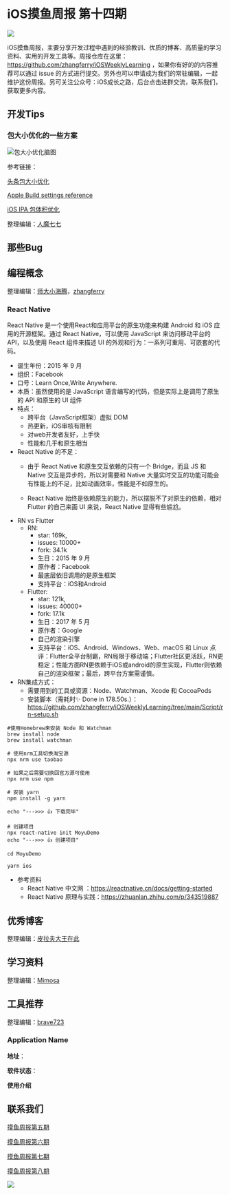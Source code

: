 # iOS摸鱼周报 第十四期

![](https://gitee.com/zhangferry/Images/raw/master/gitee/iOS摸鱼周报模板.png)

iOS摸鱼周报，主要分享开发过程中遇到的经验教训、优质的博客、高质量的学习资料、实用的开发工具等。周报仓库在这里：https://github.com/zhangferry/iOSWeeklyLearning ，如果你有好的的内容推荐可以通过 issue 的方式进行提交。另外也可以申请成为我们的常驻编辑，一起维护这份周报。另可关注公众号：iOS成长之路，后台点击进群交流，联系我们，获取更多内容。

## 开发Tips

### 包大小优化的一些方案

![包大小优化脑图](https://gitee.com/zhangferry/Images/raw/master/iOSWeeklyLearning/%E5%AE%89%E8%A3%85%E5%8C%85%E7%98%A6%E8%BA%AB.jpeg)

参考链接：

[头条包大小优化](https://mp.weixin.qq.com/mp/appmsgalbum?__biz=MzI1MzYzMjE0MQ==&action=getalbum&album_id=1665528287604817930&scene=173&from_msgid=2247487459&from_itemidx=1&count=3&nolastread=1#wechat_redirect)

[Apple Build settings reference](https://help.apple.com/xcode/mac/current/#/itcaec37c2a6?sub=dev881878d77)

[iOS IPA 包体积优化](https://blog.jonyfang.com/2019/11/10/2019-11-10-ios-ipa/)


整理编辑：[人魔七七](https://github.com/renmoqiqi)


## 那些Bug


## 编程概念

整理编辑：[师大小海腾](https://juejin.cn/user/782508012091645)，[zhangferry](https://zhangferry.com)

### React Native

React Native 是一个使用React和应用平台的原生功能来构建 Android 和 iOS 应用的开源框架。通过 React Native，可以使用 JavaScript 来访问移动平台的 API，以及使用 React 组件来描述 UI 的外观和行为：一系列可重用、可嵌套的代码。

- 诞生年份：2015 年 9 月
- 组织：Facebook 
- 口号：Learn Once,Write Anywhere.
- 本质：虽然使用的是 JavaScript 语言编写的代码，但是实际上是调用了原生的 API 和原生的 UI 组件
- 特点：
	- 跨平台（JavaScript框架）虚拟 DOM
	- 热更新，iOS审核有限制
	- 对web开发者友好，上手快
	- 性能和几乎和原生相当
- React Native 的不足：
	- 由于 React Native 和原生交互依赖的只有一个 Bridge，而且 JS 和 Native 交互是异步的，所以对需要和 Native 大量实时交互的功能可能会有性能上的不足，比如动画效率，性能是不如原生的。

	- React Native 始终是依赖原生的能力，所以摆脱不了对原生的依赖，相对 Flutter 的自己来画 UI 来说，React Native 显得有些尴尬。
- RN vs Flutter
    - RN: 
        - star: 169k,  
        - issues: 10000+
        - fork: 34.1k
        - 生日：2015 年 9 月
        - 原作者：Facebook
        - 最底层依旧调用的是原生框架
        - 支持平台：iOS和Android
    - Flutter:
        - star: 121k,  
        - issues: 40000+
        - fork: 17.1k
        - 生日：2017 年 5 月
        - 原作者：Google
        - 自己的渲染引擎
        - 支持平台：iOS、Android、Windows、Web、macOS 和 Linux 
    点评：Flutter全平台制霸，RN局限于移动端；Flutter社区更活跃，RN更稳定；性能方面RN更依赖于iOS或android的原生实现，Flutter则依赖自己的渲染框架；最后，跨平台方案需谨慎。
- RN集成方式：
    - 需要用到的工具或资源：Node、Watchman、Xcode 和 CocoaPods
    - 安装脚本（需耗时✨  Done in 178.50s.）： https://github.com/zhangferry/iOSWeeklyLearning/tree/main/Script/rn-setup.sh

```
#使用Homebrew来安装 Node 和 Watchman
brew install node
brew install watchman

# 使用nrm工具切换淘宝源
npx nrm use taobao

# 如果之后需要切换回官方源可使用
npx nrm use npm

# 安装 yarn
npm install -g yarn

echo "--->>> 👍 下载完毕"

# 创建项目
npx react-native init MoyuDemo
echo "--->>> 👍 创建项目"

cd MoyuDemo

yarn ios
```
- 参考资料
	- React Native 中文网 ：https://reactnative.cn/docs/getting-started
	- React Native 原理与实践：https://zhuanlan.zhihu.com/p/343519887


## 优秀博客

整理编辑：[皮拉夫大王在此](https://www.jianshu.com/u/739b677928f7)



## 学习资料

整理编辑：[Mimosa](https://juejin.cn/user/1433418892590136)

## 工具推荐

整理编辑：[brave723](https://juejin.cn/user/307518984425981/posts)

### Application Name

**地址**：

**软件状态**：

**使用介绍**



## 联系我们

[摸鱼周报第五期](https://zhangferry.com/2021/02/28/iOSWeeklyLearning_5/)

[摸鱼周报第六期](https://zhangferry.com/2021/03/14/iOSWeeklyLearning_6/)

[摸鱼周报第七期](https://zhangferry.com/2021/03/28/iOSWeeklyLearning_7/)

[摸鱼周报第八期](https://zhangferry.com/2021/04/11/iOSWeeklyLearning_8/)

![](https://gitee.com/zhangferry/Images/raw/master/gitee/wechat_official.png)
